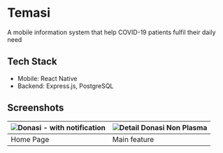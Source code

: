 # Temasi

A mobile information system that help COVID-19 patients fulfil their daily need

## Tech Stack
- Mobile: React Native
- Backend: Express.js, PostgreSQL

## Screenshots
| ![Donasi - with notification](https://github.com/user-attachments/assets/c43936cc-6f44-4d36-8b55-5afa877024ef)     | ![Detail Donasi Non Plasma](https://github.com/user-attachments/assets/fd16f49d-471e-48d5-93a0-a95da80ab95b)      |
| ------------- | ------------- |
| Home Page | Main feature |
